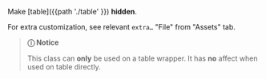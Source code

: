 Make [table]({{path './table' }}) <strong>hidden</strong>.

For extra customization, see relevant <code>extra…</code> "File" from "Assets" tab.

> **ⓘ Notice**
>
> This class can **only** be used on a table wrapper. It has **no** affect when used on table directly.

<script src="{{path '/assets/_utils/js/open-ext-links-in-new-window.js'}}" />
